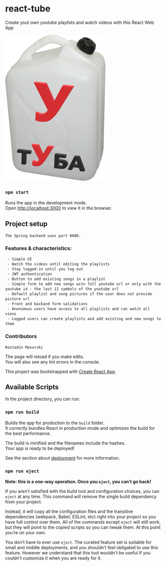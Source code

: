 # react-tube
Create yout own youtube playlists and watch videos with this React Web App

![Image description](https://github.com/kostadin-masurski/react-tube-React-Front/blob/master/src/images/tuba3d.png)

### `npm start`

Runs the app in the development mode.<br />
Open [http://localhost:3000](http://localhost:3000) to view it in the browser.

## Project setup
```
The Spring backend uses port 8080.
```

### Features & characteristics:
```
 - Simple UI
 - Watch the videos until editing the playlists 
 - Stay logged-in until you log out
 - JWT authentication
 - Button to add existing songs in a playlist
 - Simple form to add new songs witn full youtube url or only with the youtube id - the last 11 symbols of the youtube url 
 - Default playlist and song pictures if the user does not provide picture url 
 - Front and backand form validations
 - Anonimous users have access to all playlists and can watch all vieos 
 - Logged users can create playlists and add existing and new songs to them
```

### Contributors
```
Kostadin Masurski
```

The page will reload if you make edits.<br />
You will also see any lint errors in the console.

This project was bootstrapped with [Create React App](https://github.com/facebook/create-react-app).

## Available Scripts

In the project directory, you can run:

### `npm run build`

Builds the app for production to the `build` folder.<br />
It correctly bundles React in production mode and optimizes the build for the best performance.

The build is minified and the filenames include the hashes.<br />
Your app is ready to be deployed!

See the section about [deployment](https://facebook.github.io/create-react-app/docs/deployment) for more information.

### `npm run eject`

**Note: this is a one-way operation. Once you `eject`, you can’t go back!**

If you aren’t satisfied with the build tool and configuration choices, you can `eject` at any time. This command will remove the single build dependency from your project.

Instead, it will copy all the configuration files and the transitive dependencies (webpack, Babel, ESLint, etc) right into your project so you have full control over them. All of the commands except `eject` will still work, but they will point to the copied scripts so you can tweak them. At this point you’re on your own.

You don’t have to ever use `eject`. The curated feature set is suitable for small and middle deployments, and you shouldn’t feel obligated to use this feature. However we understand that this tool wouldn’t be useful if you couldn’t customize it when you are ready for it.